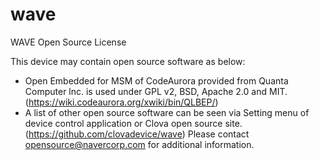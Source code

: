 # wave
WAVE Open Source License  

This device may contain open source software as below:
* Open Embedded for MSM of CodeAurora provided from Quanta Computer lnc. is used under GPL v2, BSD, Apache 2.0 and MIT. (https://wiki.codeaurora.org/xwiki/bin/QLBEP/)
* A list of other open source software can be seen via Setting menu of device control application or Clova open source site. (https://github.com/clovadevice/wave)
Please contact opensource@navercorp.com for additional information.
